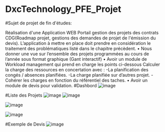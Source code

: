 # DxcTechnology_PFE_Projet

#Sujet de projet de fin d'études:

Réalisation d'une Application WEB Portail gestion des projets des contrats CDG(Roadmap projet, gestions des demandes de projet de l'émission du devis).
L’application à mettre en place doit prendre en considération le traitement des problématiques listé dans le chapitre précèdent.
• Nous donner une vue sur l’ensemble des projets programmées au cours de l’année sous format graphique (Gant interactif)
• Avoir un module de Workload management qui prend en charge les points ci-dessous
Calculer la charge des ressources en concertation avec :
-La planification des congés / absences planifiées.
-La charge planifiée sur d’autres projet.
-Cohérer les charges en fonction du référentiel des taches.
• Avoir un module de devis pour validation.
#Dashbord
![image](https://user-images.githubusercontent.com/34870443/134938368-03e258d8-d723-40f5-a8bc-76785adcbbf1.png)

#Liste des Projets
![image](https://user-images.githubusercontent.com/34870443/134938510-cd6f9004-820c-4e88-ab48-2f4375b3362d.png)
![image](https://user-images.githubusercontent.com/34870443/134938610-42702536-1f68-44b2-bd0f-156db701f6a9.png)

![image](https://user-images.githubusercontent.com/34870443/134938630-799a63f0-4660-48a1-a4f2-a39fa38468c6.png)

![image](https://user-images.githubusercontent.com/34870443/134938571-507ff21c-6cb9-464c-91cb-b7538286f34a.png)

#Exemple de Devis
![image](https://user-images.githubusercontent.com/34870443/134938942-786f09b3-4aee-4910-96f6-8035bf5f5fb2.png)
